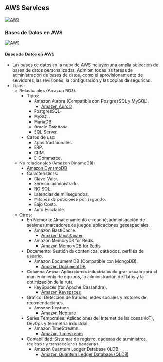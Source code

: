 ## AWS Services
[![AWS](https://img.shields.io/badge/AWS_Services-ff9900?style=for-the-badge&logo=amazon&logoColor=white&labelColor=101010)](https://github.com/Alberto-mt/AWS/blob/main/Resumen_Dev_DevOps/index.md)

### Bases de Datos en AWS
[![AWS](https://img.shields.io/badge/BBDD_en_AWS-447ac0?style=for-the-badge&logo=amazon&logoColor=white&labelColor=101010)](https://github.com/Alberto-mt/AWS/blob/main/Resumen_Dev_DevOps/categories/BBDD_en_AWS.md)

#### Bases de Datos en AWS
- Las bases de datos en la nube de AWS incluyen una amplia selección de bases de datos 
personalizadas. Admiten todas las tareas de administración de bases de datos, como el 
aprovisionamiento de servidores, las revisiones, la configuración y las copias de seguridad.
- Tipos:
	- Relacionales (Amazon RDS):
		- Tipos:
			- Amazon Aurora (Compatible con PostgresSQL y MySQL).
				- [Amazon Aurora](https://aws.amazon.com/es/rds/aurora/)
			- PostgresSQL-
			- MySQL.
			- MariaDB.
			- Oracle Database.
			- SQL Server.
		- Casos de uso:
			- Apps tradicionales.
			- ERP.
			- CRM.
			- E-Commerce.
	- No relacionales (Amazon DinamoDB):
		- [Amazon DynamoDB](https://aws.amazon.com/es/dynamodb/)
		- Características:
			- Clave-Valor.
			- Servicio administrado.
			- NO SQL.
			- Latencias de milisegundos.
			- Milones de peticiones por segundo.
			- Bajo Costo.
			- Auto Escalable.
	- Otros:
		- En Memoria: Almacenamiento en caché, administración de sesiones,marcadores 
		de juegos, aplicaciones geoespaciales.
			- Amazon ElastiCache.
				- [Amazon ElastiCache](https://aws.amazon.com/es/elasticache/)
			- Amazon MemoryDB for Redis.
				- [Amazon MemoryDB for Redis](https://aws.amazon.com/es/memorydb/)
		- Documento: Gestión de contenidos, catálogos, perfiles de usuario.
			- Amazon Document DB (Compatible con MongoDB).
				- [Amazon DocumentDB](https://aws.amazon.com/es/documentdb/)
		- Columna Ancha: Aplicaciones industriales de gran escala para el mantenimiento 
		de equipos, la administración de flotas y la optimización de la ruta.
			- KeySpaces (for Apache Cassandra).
				- [Amazon Keyspaces](https://aws.amazon.com/es/keyspaces/)
		- Gráfico: Detección de fraudes, redes sociales y motores de recomendaciones.
			- Amazon Neptune.
				- [Amazon Neptune](https://aws.amazon.com/es/neptune/)
		- Series Temporales: Aplicaciones del Internet de las cosas (loT), DevOps y
		telemetria industrial.
			- Amazon TimeStreamn.
				- [Amazon Timestream](https://aws.amazon.com/es/timestream/)
		- Contabilidad: Sistemas de registro, cadenas de suministros, registros y 
		transacciones bancarias.
			- Amazon Quantum Ledger Database QLDB.
				- [Amazon Quantum Ledger Database (QLDB)](https://aws.amazon.com/es/qldb/)
